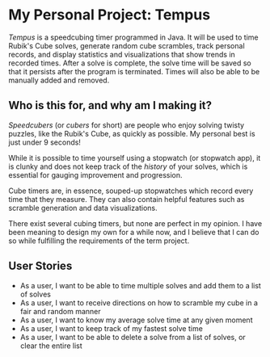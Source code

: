 # My Personal Project: Tempus
_Tempus_ is a speedcubing timer programmed in Java. It will be used to time Rubik's Cube solves, generate random cube scrambles, track personal records, and display statistics and visualizations that show trends in recorded times.
After a solve is complete, the solve time will be saved so that it persists after the program is terminated. Times will also be able to be manually added and removed.

## Who is this for, and why am I making it?

_Speedcubers_ (or _cubers_ for short) are people who enjoy solving twisty puzzles, like the Rubik's Cube, as quickly as possible. My personal best is just under 9 seconds!

While it is possible to time yourself using a stopwatch (or stopwatch app), it is clunky and does not keep track of the *history* of your solves, which is essential for gauging improvement and progression.

Cube timers are, in essence, souped-up stopwatches which record every time that they measure. They can also contain helpful features such as scramble generation and data visualizations.

There exist several cubing timers, but none are perfect in my opinion. I have been meaning to design my own for a while now, and I believe that I can do so while fulfilling the requirements of the term project.

## User Stories

- As a user, I want to be able to time multiple solves and add them to a list of solves 
- As a user, I want to receive directions on how to scramble my cube in a fair and random manner
- As a user, I want to know my average solve time at any given moment
- As a user, I want to keep track of my fastest solve time
- As a user, I want to be able to delete a solve from a list of solves, or clear the entire list